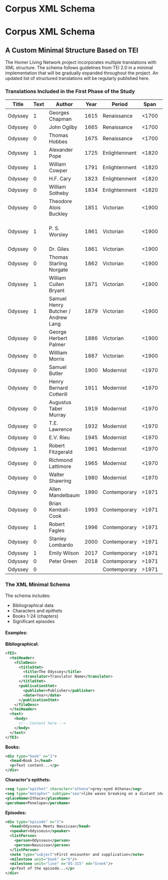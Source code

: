 # Corpus XML Schema
# Corpus XML Schema
## A Custom Minimal Structure Based on TEI

The Homer Living Network project incorporates multiple translations with XML structure. The schema follows guidelines from TEI 2.0 in a minimal implementation that will be gradually expanded throughout the project. An updated list of structured translations will be regularly published here.

### Translations Included in the First Phase of the Study

| Title    | Text | Author                          | Year | Period        | Span    | Verse | Publisher                    | Edition | Source   | Language | Country | Reception |
|----------|------|----------------------------------|------|---------------|---------|-------|------------------------------|---------|----------|----------|---------|-----------|
| Odyssey  | 1    | Georges Chapman                 | 1615 | Renaissance   | <1700   | TRUE  | First                        | Gutemberg | English  | England  | Positive |
| Odyssey  | 0    | John Ogilby                     | 1665 | Renaissance   | <1700   |       |                              |         |          |          |         |
| Odyssey  | 0    | Thomas Hobbes                   | 1675 | Renaissance   | <1700   |       |                              |         |          |          |         |
| Odyssey  | 1    | Alexander Pope                  | 1725 | Enlightenment | <1820   |       |                              |         |          |          |         |
| Odyssey  | 1    | William Cowper                  | 1791 | Enlightenment | <1820   |       |                              |         |          |          |         |
| Odyssey  | 0    | H.F. Cary                       | 1823 | Enlightenment | <1820   |       |                              |         |          |          |         |
| Odyssey  | 0    | William Sotheby                 | 1834 | Enlightenment | <1820   |       |                              |         |          |          |         |
| Odyssey  | 0    | Theodore Alois Buckley          | 1851 | Victorian     | <1900   |       |                              |         |          |          |         |
| Odyssey  | 1    | P. S. Worsley                   | 1861 | Victorian     | <1900   | TRUE  | Edinburgh, W. Blackwood & Sons | First    | English  | England  | Positive |
| Odyssey  | 0    | Dr. Giles                       | 1861 | Victorian     | <1900   |       |                              |         |          |          |         |
| Odyssey  | 0    | Thomas Starling Norgate         | 1862 | Victorian     | <1900   |       |                              |         |          |          |         |
| Odyssey  | 1    | William Cullen Bryant           | 1871 | Victorian     | <1900   |       |                              |         |          |          |         |
| Odyssey  | 1    | Samuel Henry Butcher / Andrew Lang | 1879 | Victorian  | <1900   |       |                              |         |          |          |         |
| Odyssey  | 0    | George Herbert Palmer           | 1886 | Victorian     | <1900   |       |                              |         |          |          |         |
| Odyssey  | 0    | Willliam Morris                 | 1887 | Victorian     | <1900   |       |                              |         |          |          |         |
| Odyssey  | 0    | Samuel Butler                   | 1900 | Modernist     | <1970   |       |                              |         |          |          |         |
| Odyssey  | 0    | Henry Bernard Cotterill         | 1911 | Modernist     | <1970   |       |                              |         |          |          |         |
| Odyssey  | 0    | Augustus Taber Murray           | 1919 | Modernist     | <1970   |       |                              |         |          |          |         |
| Odyssey  | 0    | T.E. Lawrence                   | 1932 | Modernist     | <1970   |       |                              |         |          |          |         |
| Odyssey  | 0    | E.V. Rieu                       | 1945 | Modernist     | <1970   |       |                              |         |          |          |         |
| Odyssey  | 1    | Robert Fitzgerald               | 1961 | Modernist     | <1970   |       |                              |         |          |          |         |
| Odyssey  | 0    | Richmond Lattimore              | 1965 | Modernist     | <1970   |       |                              |         |          |          |         |
| Odyssey  | 0    | Walter Shawring                 | 1980 | Modernist     | <1970   | prose |                              |         |          |          |         |
| Odyssey  | 0    | Allen Mandelbaum                | 1990 | Contemporary  | >1971   | blank verse |                        |         |          |          |         |
| Odyssey  | 0    | Brian Kemball-Cook              | 1993 | Contemporary  | >1971   |       |                              |         |          |          |         |
| Odyssey  | 1    | Robert Fagles                   | 1996 | Contemporary  | >1971   |       |                              |         |          |          |         |
| Odyssey  | 0    | Stanley Lombardo                | 2000 | Contemporary  | >1971   | verse |                              |         |          |          |         |
| Odyssey  | 1    | Emily Wilson                    | 2017 | Contemporary  | >1971   |       |                              |         |          |          |         |
| Odyssey  | 0    | Peter Green                     | 2018 | Contemporary  | >1971   |       |                              |         |          |          |         |
| Odyssey  | 0    |                                  |      | Contemporary  | >1971   |       |                              |         |          |          |         |

### The XML Minimal Schema

The schema includes:
- Bibliographical data
- Characters and epithets
- Books 1-24 (chapters)
- Significant episodes

#### Examples:

**Bibliographical:**
```xml
<TEI>
  <teiHeader>
    <fileDesc>
      <titleStmt>
        <title>The Odyssey</title>
        <translator>Translator Name</translator>
      </titleStmt>
      <publicationStmt>
        <publisher>Publisher</publisher>
        <date>Year</date>
      </publicationStmt>
    </fileDesc>
  </teiHeader>
  <text>
    <body>
      <!-- Content here -->
    </body>
  </text>
</TEI>
```

**Books:**
```xml
<div type="book" n="1">
  <head>Book 1</head>
  <p>Text content...</p>
</div>
```

**Character's epithets:**
```xml
<seg type="epithet" character="athena">grey-eyed Athena</seg>
<seg type="metaphor" subtype="sea">like waves breaking on a distant shore</seg>
<placeName>Ithaca</placeName>
<persName>Penelope</persName>
```

**Episodes:**
```xml
<div type="episode" n="1">
  <head>Odysseus Meets Nausicaa</head>
  <speaker>Odysseus</speaker>
  <listPerson>
    <person>Odysseus</person>
    <person>Nausicaa</person>
  </listPerson>
  <note type="subject">First encounter and supplication</note>
  <milestone unit="book" n="6"/>
  <milestone unit="line" n="85-315" ed="Greek"/>
  <p>Text of the episode...</p>
</div>
```